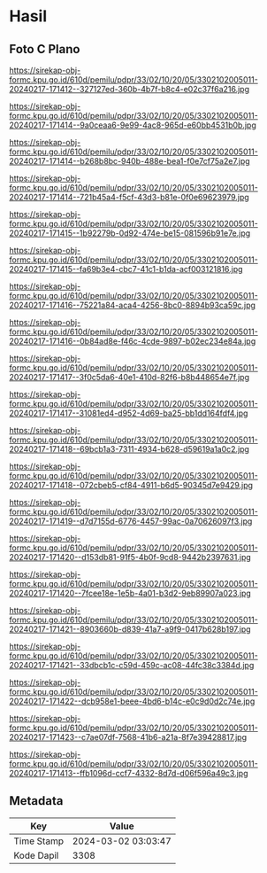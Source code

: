 # Hasil

## Foto C Plano

https://sirekap-obj-formc.kpu.go.id/610d/pemilu/pdpr/33/02/10/20/05/3302102005011-20240217-171412--327127ed-360b-4b7f-b8c4-e02c37f6a216.jpg

https://sirekap-obj-formc.kpu.go.id/610d/pemilu/pdpr/33/02/10/20/05/3302102005011-20240217-171414--9a0ceaa6-9e99-4ac8-965d-e60bb4531b0b.jpg

https://sirekap-obj-formc.kpu.go.id/610d/pemilu/pdpr/33/02/10/20/05/3302102005011-20240217-171414--b268b8bc-940b-488e-bea1-f0e7cf75a2e7.jpg

https://sirekap-obj-formc.kpu.go.id/610d/pemilu/pdpr/33/02/10/20/05/3302102005011-20240217-171414--721b45a4-f5cf-43d3-b81e-0f0e69623979.jpg

https://sirekap-obj-formc.kpu.go.id/610d/pemilu/pdpr/33/02/10/20/05/3302102005011-20240217-171415--1b92279b-0d92-474e-be15-081596b91e7e.jpg

https://sirekap-obj-formc.kpu.go.id/610d/pemilu/pdpr/33/02/10/20/05/3302102005011-20240217-171415--fa69b3e4-cbc7-41c1-b1da-acf003121816.jpg

https://sirekap-obj-formc.kpu.go.id/610d/pemilu/pdpr/33/02/10/20/05/3302102005011-20240217-171416--75221a84-aca4-4256-8bc0-8894b93ca59c.jpg

https://sirekap-obj-formc.kpu.go.id/610d/pemilu/pdpr/33/02/10/20/05/3302102005011-20240217-171416--0b84ad8e-f46c-4cde-9897-b02ec234e84a.jpg

https://sirekap-obj-formc.kpu.go.id/610d/pemilu/pdpr/33/02/10/20/05/3302102005011-20240217-171417--3f0c5da6-40e1-410d-82f6-b8b448654e7f.jpg

https://sirekap-obj-formc.kpu.go.id/610d/pemilu/pdpr/33/02/10/20/05/3302102005011-20240217-171417--31081ed4-d952-4d69-ba25-bb1dd164fdf4.jpg

https://sirekap-obj-formc.kpu.go.id/610d/pemilu/pdpr/33/02/10/20/05/3302102005011-20240217-171418--69bcb1a3-7311-4934-b628-d59619a1a0c2.jpg

https://sirekap-obj-formc.kpu.go.id/610d/pemilu/pdpr/33/02/10/20/05/3302102005011-20240217-171418--072cbeb5-cf84-4911-b6d5-90345d7e9429.jpg

https://sirekap-obj-formc.kpu.go.id/610d/pemilu/pdpr/33/02/10/20/05/3302102005011-20240217-171419--d7d7155d-6776-4457-99ac-0a70626097f3.jpg

https://sirekap-obj-formc.kpu.go.id/610d/pemilu/pdpr/33/02/10/20/05/3302102005011-20240217-171420--d153db81-91f5-4b0f-9cd8-9442b2397631.jpg

https://sirekap-obj-formc.kpu.go.id/610d/pemilu/pdpr/33/02/10/20/05/3302102005011-20240217-171420--7fcee18e-1e5b-4a01-b3d2-9eb89907a023.jpg

https://sirekap-obj-formc.kpu.go.id/610d/pemilu/pdpr/33/02/10/20/05/3302102005011-20240217-171421--8903660b-d839-41a7-a9f9-0417b628b197.jpg

https://sirekap-obj-formc.kpu.go.id/610d/pemilu/pdpr/33/02/10/20/05/3302102005011-20240217-171421--33dbcb1c-c59d-459c-ac08-44fc38c3384d.jpg

https://sirekap-obj-formc.kpu.go.id/610d/pemilu/pdpr/33/02/10/20/05/3302102005011-20240217-171422--dcb958e1-beee-4bd6-b14c-e0c9d0d2c74e.jpg

https://sirekap-obj-formc.kpu.go.id/610d/pemilu/pdpr/33/02/10/20/05/3302102005011-20240217-171423--c7ae07df-7568-41b6-a21a-8f7e39428817.jpg

https://sirekap-obj-formc.kpu.go.id/610d/pemilu/pdpr/33/02/10/20/05/3302102005011-20240217-171413--ffb1096d-ccf7-4332-8d7d-d06f596a49c3.jpg


## Metadata

| Key        | Value               |
| ---------- | ------------------- |
| Time Stamp | 2024-03-02 03:03:47 |
| Kode Dapil | 3308                |



